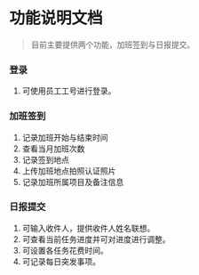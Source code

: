 # 功能说明文档
>目前主要提供两个功能，加班签到与日报提交。

### 登录
1. 可使用员工工号进行登录。

### 加班签到
1. 记录加班开始与结束时间
2. 查看当月加班次数
3. 记录签到地点
4. 上传加班地点拍照认证照片
5. 记录加班所属项目及备注信息

### 日报提交
1. 可输入收件人，提供收件人姓名联想。
2. 可查看当前任务进度并可对进度进行调整。
3. 可设置各任务花费时间。
4. 可记录每日突发事项。
